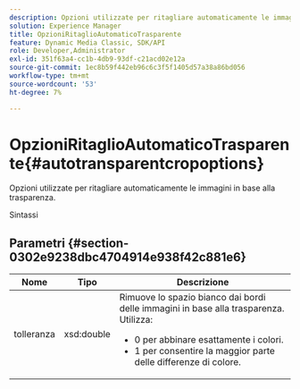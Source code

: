 ```yaml
---
description: Opzioni utilizzate per ritagliare automaticamente le immagini in base alla trasparenza.
solution: Experience Manager
title: OpzioniRitaglioAutomaticoTrasparente
feature: Dynamic Media Classic, SDK/API
role: Developer,Administrator
exl-id: 351f63a4-cc1b-4db9-93df-c21acd02e12a
source-git-commit: 1ec8b59f442eb96c6c3f5f1405d57a38a86bd056
workflow-type: tm+mt
source-wordcount: '53'
ht-degree: 7%

---
```


# OpzioniRitaglioAutomaticoTrasparente{#autotransparentcropoptions}

Opzioni utilizzate per ritagliare automaticamente le immagini in base alla trasparenza.

Sintassi

## Parametri {#section-0302e9238dbc4704914e938f42c881e6}

<table id="table_F6A0DBA37F704C2097C617A0A6767566"> 
 <thead> 
  <tr> 
   <th colname="col1" class="entry"> Nome </th> 
   <th colname="col2" class="entry"> Tipo </th> 
   <th colname="col3" class="entry"> Descrizione </th> 
  </tr> 
 </thead>
 <tbody> 
  <tr> 
   <td colname="col1"> <span class="codeph"> tolleranza</span> </td> 
   <td colname="col2"> <span class="codeph"> xsd:double</span> </td> 
   <td colname="col3">Rimuove lo spazio bianco dai bordi delle immagini in base alla trasparenza. Utilizza: 
    <ul id="ul_FE5423B857AE43FCBA7A9AEA76C754CC">
     <li id="li_01E3BD0AB8DA4C408B47CB02B269404A">0 per abbinare esattamente i colori. </li>
     <li id="li_FCE21384265D4ECE9C0D785F1BB32C3A">1 per consentire la maggior parte delle differenze di colore. </li>
    </ul></td> 
  </tr> 
 </tbody> 
</table>
